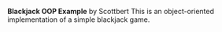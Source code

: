 **Blackjack OOP Example** by Scottbert
This is an object-oriented implementation of a simple blackjack game.
